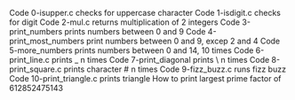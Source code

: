 Code 0-isupper.c checks for uppercase character
Code 1-isdigit.c checks for digit
Code 2-mul.c returns multiplication of 2 integers
Code 3-print_numbers prints numbers between 0 and 9
Code 4-print_most_numbers print numbers between 0 and 9, excep 2 and 4
Code 5-more_numbers prints numbers between 0 and 14, 10 times
Code 6-print_line.c prints _ n times
Code 7-print_diagonal prints \ n times
Code 8-print_square.c prints character # n times
Code 9-fizz_buzz.c runs fizz buzz
Code 10-print_triangle.c prints triangle
How to print largest prime factor of 612852475143
